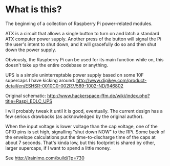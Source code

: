 # What is this?
The beginning of a collection of Raspberry Pi power-related modules.

ATX is a circuit that allows a single button to turn on and latch a standard ATX computer power supply.
Another press of the button will signal the Pi the user's intent to shut down, and it will gracefully do so and then shut down the power supply.

Obviously, the Raspberry Pi can be used for its main function while on, this doesn't take up the entire codebase or anything.


UPS is a simple uninterreptable power supply based on some 10F supercaps I have kicking around.
http://www.digikey.com/product-detail/en/ESHSR-0010C0-002R7/589-1002-ND/946802

Original schematic:
http://www.hackerspace-ffm.de/wiki/index.php?title=Raspi_EDLC_UPS

I will probably tweak it until it is good, eventually. The current design has a few serious drawbacks (as acknowledged by the original author).

When the input voltage is lower voltage than the cap voltage, one of the GPIO pins is set high, signalling "shut down NOW" to the RPi.
Some back of the envelope calculations put the time-to-discharge time of the caps at about 7 seconds. That's kinda low, but this footprint is shared by other, larger supercaps, if I want to spend a little money.


See http://jrainimo.com/build/?p=730